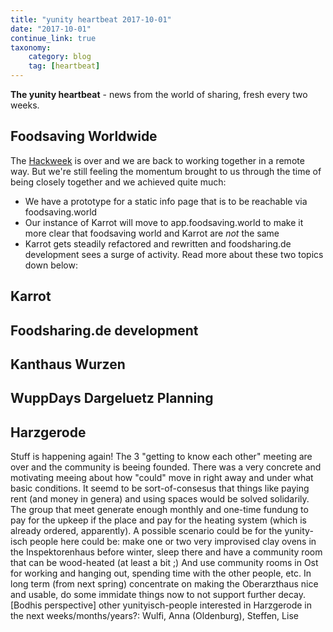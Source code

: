 ```yaml
---
title: "yunity heartbeat 2017-10-01"
date: "2017-10-01"
continue_link: true
taxonomy:
    category: blog
    tag: [heartbeat]
---
```


**The yunity heartbeat** - news from the world of sharing, fresh every two weeks.

## Foodsaving Worldwide
The [Hackweek](../2017-09-17) is over and we are back to working together in a remote way. But we're still feeling the momentum brought to us through the time of being closely together and we achieved quite much:
* We have a prototype for a static info page that is to be reachable via foodsaving.world
* Our instance of Karrot will move to app.foodsaving.world to make it more clear that foodsaving world and Karrot are _not_ the same
* Karrot gets steadily refactored and rewritten and foodsharing.de development sees a surge of activity. Read more about these two topics down below:

## Karrot

## Foodsharing.de development

## Kanthaus Wurzen

## WuppDays Dargeluetz Planning

## Harzgerode

Stuff is happening again! The 3 "getting to know each other" meeting are over and the community is beeing founded. 
There was a very concrete and motivating meeing about how "could" move in right away and under what basic conditions.
It seemd to be sort-of-consesus that things like paying rent (and money in genera) and using spaces would be solved solidarily. The group that meet generate enough monthly and one-time fundung to pay for the upkeep if the place and pay for the heating system (which is already ordered, apparently). A possible scenario could be for the yunity-isch people here could be: make one or two very improvised clay ovens in the Inspektorenhaus before winter, sleep there and have a community room that can be wood-heated (at least a bit ;)  And use community rooms in Ost for working and hanging out, spending time with the other people, etc. In long term (from next spring) concentrate on making the Oberarzthaus nice and usable, do some immidate things now to not support further decay.
[Bodhis perspective] other yunityisch-people interested in Harzgerode in the next weeks/months/years?: Wulfi, Anna (Oldenburg), Steffen, Lise
